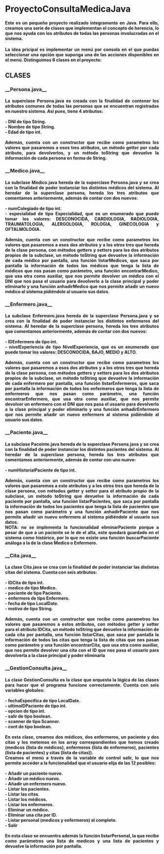 <h1>ProyectoConsultaMedicaJava</h1>

<h4 align="justify">Este es un pequeño proyecto realizado íntegramente en Java. Para ello, creamos una serie de clases que implementan el concepto de herencia, lo que nos ayuda con los atributos de todas las personas involucradas en el sistema. 
</h4>
<h4 align="justify">La idea pricipal es implementar un menú por consola en el que puedas seleccionar una opción que suponga una de las acciones disponibles en el menú. Distinguimos 6 clases en el proyecto: 
</h4>
<h2>CLASES
</h2>
<h3>__Persona.java__
</h3>
<h4 align="justify">La superclase Persona.java es creada con la finalidad de contener los atributos comunes de todas las personas que se encuentran registradas en nuestro sistema. Así pues, tiene 4 atributos:</br></br>
  - DNI de tipo String.</br>
  - Nombre de tipo String.</br>
  - Edad de tipo int.</br></br>
  Además, cuenta con un constructor que recibe como parametros los valores que pasaremos a esos tres atributos, un método getter por cada atributo, para devolverlos, y un método toString que devuelve la información de cada persona en forma de String. 
</h4>

<h3>__Medico.java__
</h3>
<h4 align="justify">La subclase Medico.java hereda de la superclase Persona.java y se crea con la finalidad de poder instanciar los distintos médicos del sistema. Al heredar de la superclase persona, hereda los tres atributos que comentamos anteriormente, además de contar con dos nuevos:</br></br>
  - numColegiado de tipo int.</br>
  - especialidad de tipo Especialidad, que es un enumerado que puede tomar los valores: DESCONOCIDA, CARDIOLOGIA, RADIOLOGIA, TRAUMATOLOGIA, ALERGOLOGIA, ROLOGIA, GINECOLOGIA y OFTALMOLOGIA.</br></br>
  Además, cuenta con un constructor que recibe como parametros los valores que pasaremos a esos dos atributos y a los otros tres que hereda de la clase persona, con métodos getters y setters para los dos atributos propios de la subclase, un método toString que devuelve la información de cada médico por pantalla, una función listarMedicos, que saca por pantalla la información de todos los médicos que tenga la lista de médicos que nos pasan como parámetro, una función encontrarMedico, que usa otra como auxiliar, que nos permite devolver un médico con el DNI que nos pasa el usuario para devolverlo a la clase principal y poder eliminarlo y una función anhadirMedico que nos permite añadir un nuevo médico al sistema pidiéndole al usuario sus datos. 
</h4>

<h3>__Enfermero.java__
</h3>
<h4 align="justify">La subclase Enfermero.java hereda de la superclase Persona.java y se crea con la finalidad de poder instanciar los distintos enfermeros del sistema. Al heredar de la superclase persona, hereda los tres atributos que comentamos anteriormente, además de contar con dos nuevos:</br></br>
  - IDEnfermero de tipo int.</br>
  - nivelExperiencia de tipo NivelExperiencia, que es un enumerado que puede tomar los valores: DESCONOCIDA, BAJO, MEDIO y ALTO.</br></br>
  Además, cuenta con un constructor que recibe como parametros los valores que pasaremos a esos dos atributos y a los otros tres que hereda de la clase persona, con métodos getters y setters para los dos atributos propios de la subclase, un método toString que devuelve la información de cada enfermero por pantalla, una función listarEnfermeros, que saca por pantalla la información de todos los enfermeros que tenga la lista de enfermeros que nos pasan como parámetro, una función encontrarEnfermero, que usa otra como auxiliar, que nos permite devolver un enfermero con el DNI que nos pasa el usuario para devolverlo a la clase principal y poder eliminarlo y una función anhadirEnfermero que nos permite añadir un nuevo enfermero al sistema pidiéndole al usuario sus datos. 
</h4>

<h3>__Paciente.java__
</h3>
<h4 align="justify">La subclase Paceinte.java hereda de la superclase Persona.java y se crea con la finalidad de poder instanciar los distintos pacientes del sistema. Al heredar de la superclase persona, hereda los tres atributos que comentamos anteriormente, además de contar con uno nuevo:</br></br>
  - numHistorialPaciente de tipo int.</br></br>
  Además, cuenta con un constructor que recibe como parametros los valores que pasaremos a este atributos y a los otros tres que hereda de la clase persona, con métodos getter y setter para el atributo propio de la subclase, un método toString que devuelve la información de cada paciente por pantalla, una función listarPacientes, que saca por pantalla la información de todos los pacientes que tenga la lista de pacientes que nos pasan como parámetro y una función anhadirPaciente que nos permite añadir un nuevo enfermero al sistema pidiéndole al usuario sus datos. </br>
  NOTA: no se implementa la funcionalidad eliminarPaciente porque a pesar de que a un paciente se le de el alta, este quedará guardado en el sistema como histórico, por lo que no existe una función buscarPaciente análoga a la de la clase Medico o Enfermero.
</h4>

<h3>__Cita.java__
</h3>
<h4 align="justify">La clase Cita.java se crea con la finalidad de poder instanciar las distintas citas del sistema. Cuenta con seis atributos:</br></br>
  - IDCita de tipo int.</br>
  - medico de tipo Medico.</br>
  - paciente de tipo Paciente.</br>
  - enfermero de tipo Enfermero.</br>
  - fecha de tipo LocalDate.</br>
  - motivo de tipo String.</br></br>
  Además, cuenta con un constructor que recibe como parametros los valores que pasaremos a estos atributos, con métodos getter y setter para el atributo IDCita, un método toString que devuelve la información de cada cita por pantalla, una función listarCitas, que saca por pantalla la información de todos las citas que tenga la lista de citas que nos pasan como parámetro y una función encontrarCita, que usa otra como auxiliar, que nos permite devolver una cita con el ID que nos pasa el usuario para devolverla a la clase principal y poder eliminarla  
</h4>

<h3>__GestionConsulta.java__
</h3>
<h4 align="justify">La clase GestionConsulta es la clase que orquesta la lógica de las clases para hacer que el programa funcione correctamente. Cuenta con seis variables globales:</br></br>
  - fechaEspecifica de tipo LocalDate.</br>
  - ultimoIDPaciente de tipo int.</br>
  - opcion de tipo int.</br>
  - salir de tipo boolean.</br>
  - scanner de tipo Scanner.</br>
  - cont de tipo boolean.</br></br>
  En esta clase, creamos dos médicos, dos enfermeros, un paciente y dos citas y los metemos en los array correspondientes que hemos creado (medicos (lista de médicos), enfermeros (lista de enfermeros), pacientes (lista de pacientes) y citas (lista de citas)).</br>
  Creamos el menú a través de la variable de control salir, lo que nos permite acceder a la funcionalidad que el usuario elija de las 12 posibles:</br></br>
  - Añadir un paciente nuevo.</br>
  - Añadir un médico nuevo.</br>
  - Añadir un enfermero nuevo.</br>
  - Listar los pacientes.</br>
  - Listar las citas.</br>
  - Listar los médicos. </br>
  - Listar los enfermeros. </br>
  - Eliminar un médico.</br>
  - Eliminar una cita por ID.</br>
  - Listar personal (medicos y enfermeros) al completo.</br>
  - Salir </br></br>
  En esta clase se encuentra además la función listarPersonal, la que recibe como parámetros una lista de medicos y una lista de pacientes y devuelve la información por pantalla.
</h4>


